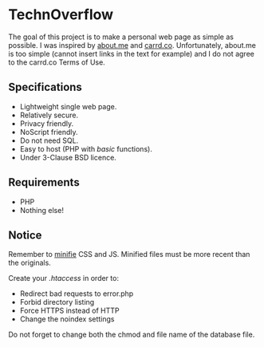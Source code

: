 TechnOverflow
=============

The goal of this project is to make a personal web page as simple as possible. I was inspired by [about.me](about.me) and [carrd.co](carrd.co). Unfortunately, about.me is too simple (cannot insert links in the text for example) and I do not agree to the carrd.co Terms of Use.

Specifications
--------------

* Lightweight single web page.
* Relatively secure.
* Privacy friendly.
* NoScript friendly.
* Do not need SQL.
* Easy to host (PHP with *basic* functions).
* Under 3-Clause BSD licence.

Requirements
------------

* PHP
* Nothing else!

Notice
------

Remember to [minifie](https://javascript-minifier.com/ "Minifier web based tool.") CSS and JS. 
Minified files must be more recent than the originals.

Create your *.htaccess* in order to:
* Redirect bad requests to error.php
* Forbid directory listing
* Force HTTPS instead of HTTP
* Change the noindex settings

Do not forget to change both the chmod and file name of the database file.
